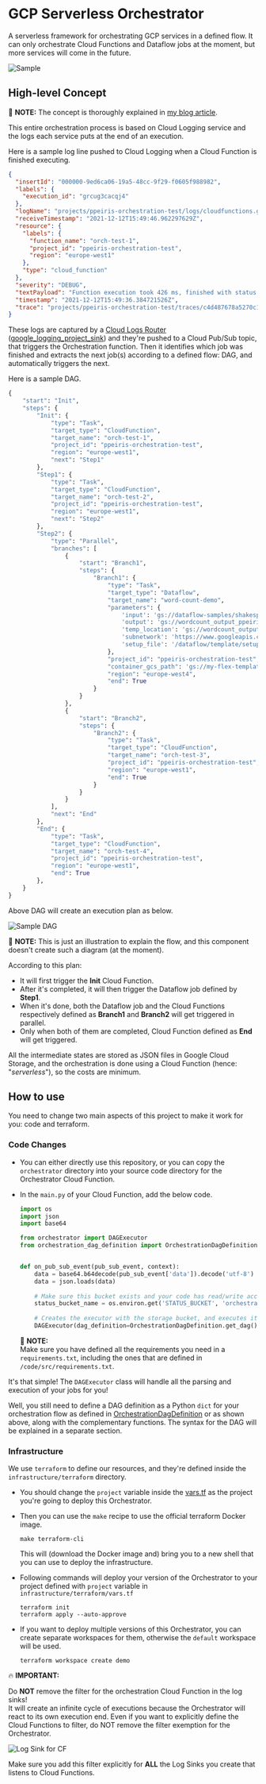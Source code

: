# GCP Serverless Orchestrator

A serverless framework for orchestrating GCP services in a defined flow. It can only orchestrate Cloud Functions and
Dataflow jobs at the moment, but more services will come in the future.

![Sample](docs/GCP_Orchestrator.png)

## High-level Concept

:pencil: **NOTE:** The concept is thoroughly explained in [my blog article](https://gnomezgrave.com/2020/12/04/how-to-orchestrate-dataflow-jobs-with-cloud-functions/).

This entire orchestration process is based on Cloud Logging service and the logs each service puts at the end of an
execution.

Here is a sample log line pushed to Cloud Logging when a Cloud Function is finished executing.

```json
{
  "insertId": "000000-9ed6ca06-19a5-48cc-9f29-f0605f988982",
  "labels": {
    "execution_id": "grcug3cacqj4"
  },
  "logName": "projects/ppeiris-orchestration-test/logs/cloudfunctions.googleapis.com%2Fcloud-functions",
  "receiveTimestamp": "2021-12-12T15:49:46.962297629Z",
  "resource": {
    "labels": {
      "function_name": "orch-test-1",
      "project_id": "ppeiris-orchestration-test",
      "region": "europe-west1"
    },
    "type": "cloud_function"
  },
  "severity": "DEBUG",
  "textPayload": "Function execution took 426 ms, finished with status code: 200",
  "timestamp": "2021-12-12T15:49:36.384721526Z",
  "trace": "projects/ppeiris-orchestration-test/traces/c4d487678a5270c113bbde284fc35bed"
}
```

These logs are captured by a [Cloud Logs Router](https://cloud.google.com/logging/docs/routing/overview) ([google_logging_project_sink](https://registry.terraform.io/providers/hashicorp/google/latest/docs/resources/logging_project_sink)) and they're pushed to a Cloud Pub/Sub topic, that triggers the Orchestration function. Then it identifies which job was finished and extracts the next job(s) according to
a defined flow: DAG, and automatically triggers the next. 

Here is a sample DAG.

```python
{
    "start": "Init",
    "steps": {
        "Init": {
            "type": "Task",
            "target_type": "CloudFunction",
            "target_name": "orch-test-1",
            "project_id": "ppeiris-orchestration-test",
            "region": "europe-west1",
            "next": "Step1"
        },
        "Step1": {
            "type": "Task",
            "target_type": "CloudFunction",
            "target_name": "orch-test-2",
            "project_id": "ppeiris-orchestration-test",
            "region": "europe-west1",
            "next": "Step2"
        },
        "Step2": {
            "type": "Parallel",
            "branches": [
                {
                    "start": "Branch1",
                    "steps": {
                        "Branch1": {
                            "type": "Task",
                            "target_type": "Dataflow",
                            "target_name": "word-count-demo",
                            "parameters": {
                                'input': 'gs://dataflow-samples/shakespeare/kinglear.txt',
                                'output': 'gs://wordcount_output_ppeiris/output/out',
                                'temp_location': 'gs://wordcount_output_ppeiris/temp/output',
                                'subnetwork': 'https://www.googleapis.com/compute/v1/projects/shared-vpc-x/regions/europe-west4/subnetworks/my-sub-network',
                                'setup_file': '/dataflow/template/setup.py'
                            },
                            "project_id": "ppeiris-orchestration-test",
                            "container_gcs_path": 'gs://my-flex-templates/ppeiris/python_command_spec.json',
                            "region": "europe-west4",
                            "end": True
                        }
                    }
                },
                {
                    "start": "Branch2",
                    "steps": {
                        "Branch2": {
                            "type": "Task",
                            "target_type": "CloudFunction",
                            "target_name": "orch-test-3",
                            "project_id": "ppeiris-orchestration-test",
                            "region": "europe-west1",
                            "end": True
                        }
                    }
                }
            ],
            "next": "End"
        },
        "End": {
            "type": "Task",
            "target_type": "CloudFunction",
            "target_name": "orch-test-4",
            "project_id": "ppeiris-orchestration-test",
            "region": "europe-west1",
            "end": True
        },
    }
}
```

Above DAG will create an execution plan as below.

![Sample DAG](docs/Sample_DAG.png)

:pencil: **NOTE:** This is just an illustration to explain the flow, and this component doesn't create such a diagram (at the moment).

According to this plan:

* It will first trigger the **Init** Cloud Function.
* After it's completed, it will then trigger the Dataflow job defined by **Step1**.
* When it's done, both the Dataflow job and the Cloud Functions respectively defined as **Branch1** and **Branch2** will
  get triggered in parallel.
* Only when both of them are completed, Cloud Function defined as **End** will get triggered.

All the intermediate states are stored as JSON files in Google Cloud Storage, and the orchestration is done using a Cloud Function (hence: "_serverless_"), so the costs are minimum.

## How to use

You need to change two main aspects of this project to make it work for you: code and terraform.

### Code Changes

* You can either directly use this repository, or you can copy the `orchestrator` directory into your source code directory for the Orchestrator Cloud Function.
* In the `main.py` of your Cloud Function, add the below code.

  ```python
  import os
  import json
  import base64
  
  from orchestrator import DAGExecutor
  from orchestration_dag_definition import OrchestrationDagDefinition
  
  
  def on_pub_sub_event(pub_sub_event, context):
      data = base64.b64decode(pub_sub_event['data']).decode('utf-8')
      data = json.loads(data)
      
      # Make sure this bucket exists and your code has read/write access.
      status_bucket_name = os.environ.get('STATUS_BUCKET', 'orchestration-status-bucket')
      
      # Creates the executor with the storage bucket, and executes it using the log line it received.
      DAGExecutor(dag_definition=OrchestrationDagDefinition.get_dag(), bucket_name=status_bucket_name).execute(data=data)
  ```

  :pencil: **NOTE:**  
  Make sure you have defined all the requirements you need in a `requirements.txt`, including the ones that are defined in `/code/src/requirements.txt`.


It's that simple! The `DAGExecutor` class will handle all the parsing and execution of your jobs for you!

Well, you still need to define a DAG definition as a Python `dict` for your orchestration flow as defined in [OrchestrationDagDefinition](code/src/orchestration_dag_definition.py) or as shown above, along with the complementary functions. The syntax for the DAG will be explained in a separate section. 


### Infrastructure

We use `terraform` to define our resources, and they're defined inside the `infrastructure/terraform` directory. 

* You should change the `project` variable inside the [vars.tf](infrastructure/terraform/vars.tf) as the project you're going to deploy this Orchestrator. 

* Then you can use the `make` recipe to use the official terraform Docker image.
  ```shell
  make terraform-cli
  ```

  This will (download the Docker image and) bring you to a new shell that you can use to deploy the infrastructure.

* Following commands will deploy your version of the Orchestrator to your project defined with `project` variable in `infrastructure/terraform/vars.tf`

  ```shell
  terraform init
  terraform apply --auto-approve
  ```

* If you want to deploy multiple versions of this Orchestrator, you can create separate workspaces for them, otherwise the `default` workspace will be used.

  ```shell
  terraform workspace create demo
  ```

:fire: **IMPORTANT:**

Do **NOT** remove the filter for the orchestration Cloud Function in the log sinks!   
It will create an infinite cycle of executions because the Orchestrator will react to its own execution end. Even if you want to explicitly define the Cloud Functions to filter, do NOT remove the filter exemption for the Orchestrator.

![Log Sink for CF](docs/cf_log_sink.png)

Make sure you add this filter explicitly for **ALL** the Log Sinks you create that listens to Cloud Functions.


